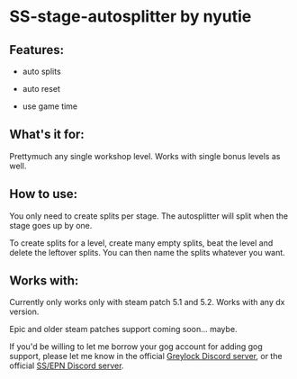 # SS-stage-autosplitter by nyutie

## Features:

- auto splits

- auto reset

- use game time

## What's it for:

Prettymuch any single workshop level. Works with single bonus levels as well.

## How to use:

You only need to create splits per stage. The autosplitter will split when the stage goes up by one.

To create splits for a level, create many empty splits, beat the level and delete the leftover splits. You can then name the splits whatever you want.

## Works with:

Currently only works only with steam patch 5.1 and 5.2. Works with any dx version.

Epic and older steam patches support coming soon... maybe.

If you'd be willing to let me borrow your gog account for adding gog support, please let me know in the official [Greylock Discord server](https://discord.com/invite/tBEvADR3tS), or the official [SS/EPN Discord server](https://discord.com/invite/QaJJ9WBxGA).
